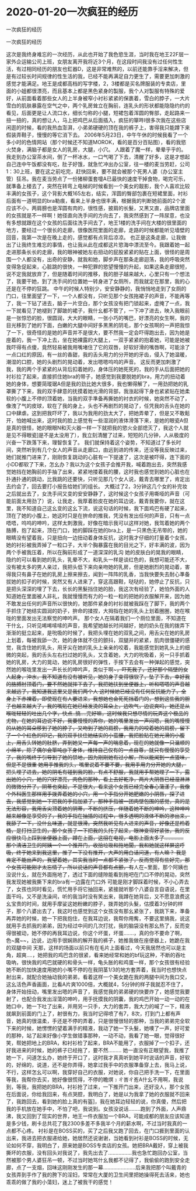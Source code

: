 # 2020-01-20一次疯狂的经历



一次疯狂的经历



一次疯狂的经历


这次是我终身难忘的一次经历，从此也开始了我色慾生涯，当时我在地王22F层一家外企运输公司上班，女朋友离开我将近3个月，在这段时间我没有过任何性生活，有过相同经历的朋友也釭器D，这是非常难熬的，以前还能靠手淫来解决，但是有过较长时间规律的性生活的我，已经不能再满足自力更生了，需要更加刺激的感觉才能满足。地王是成都高档的写字楼，2，3楼都是买名牌服装的专卖店，里面的小姐都很漂亮，而且基本上都是黑色紧身的製服，我个人对製服有特殊的爱好，从前面看着那些女人的上半身被窄小衬衫紧紧的保裹着，雪白的脖子，一大片雪白的肌肤暴露在空气之中，两个乳房耸立在胸前，连乳头的形状都能隐隐约约的看见，后面更是让人流口水，细长匀称的小腿，短裙包着浑圆的臀部，走起路来一扭一扭的，真的想让人，马上把鸡巴从后面插入，疯狂的箪吽I很多次我在这些店闲逛的时候，看的我热血澎湃，小弟弟硬硬的顶在我的裤子上，害得我只能蹲下来假装弄鞋子，慢慢的等它消下去。 2006年5月23日，中午午休的时候我看了一个多小时的色情网站（那个时候还不知道MOROK，看的是百分百贴图），看的我慾火焚身，满脑子都是女人的乳房，大腿，小穴。  人跟着了魔一样，晕晕乎乎的。我走到办公室茶水间，倒了一杯冰水，一口气喝了下去，清醒了好多，这是才想起自己连中午饭都没有吃，肚子好饿，就急忙冲出办公室，往一楼的麦当劳赶，公司1：30上班，要在这之前吃完，赶快回来，要不就会被那个死男人婆（办公室主管）狂吊。我在麦当劳点了一份猪柳蛋套嚏A已最快的速度干掉食物，喝完可乐，就準备上楼去了，突然在转弯上电梯的时候看到一个美女的靓影，我个人喜欢比较丰满的女孩子，这个背影大概165左右，结实，浑圆的臀部包裹在短裙里面，衬衫后面有一道明显的bra勒痕，看来上半身也很丰满，根据我的判断她前面的2个波应该不小，两肩膀也是浑圆有肉的，很性感，披肩的长髮，又黑又直，品牌店里面的女孩就是不一样啊！她径直向洗手间的方向去了，我突然感到了一阵尿意，也没有多想就跟在这个女孩的后面往洗手间去了，地王1楼的洗手间在大楼的很里面的地方，要经过一个很长的走廊，很像医院里面的走廊，走路的时候都能听见墙壁的回音，我第一次是在晚上走的，感觉都有点背后凉凉。  也正是这条走廊，让我做出了让我终生难忘的事情，也让我从此在成都这片慾海中漂流至今。我跟着她一起走进那条长长的走廊，我的眼神被她左右扭动的屁股紧紧的贴在上面，很怪的是周围一个人都没有，出奇的安静，就我和她，脚步声在那条走廊迴荡，我的呼吸突然变得急促起来，心脏跳的很快，一种犯罪的慾望慢慢的升起，如果这条走廊很短，说不定我就放弃了，但是随着时间的推移，我的胆子越来越大，心里只有一个想法了，我要干她，到了洗手间的位置她一转身进了女厕所，而我就定在那里，我的心还是在不停的狂跳。  中午的时候人特别少，安安静静的，我悄悄地走到了女厕的门口，往里面望了一下，一个人都没有，只听见那个女孩拖裙子的声音，不能再等了，我一下钻了进去，脑子一片空白，那个女孩没有把门锁起来，虚掩了一点，我一下就看见了她褪到了脚跛的裙子，我什幺都不管了，一下冲了进去，映入我眼前是一张惊恐的脸，很圆润，大大的眼睛，一张小巧的嘴巴，好漂亮的女生啊，我的目光移到了她的下面，白嫩的大腿中间好多黑黑的阴毛，那个女孩啊的一声把我惊了一下，很奇怪的是她的声音并不是很大，要不然我一定会吓得跑出去，因为她是座着的，我一下冲上去，坐在她裸露的大腿上，一双手紧紧的抱着她，可能是她被我吓得有点傻，竟然轻易被我用嘴堵住了它的双唇，好软好滑的嘴唇啊，可能涂了一点口红的原因，有一丝的香甜，我的舌头用力的分开她的牙齿，侵入了她温暖，潮湿的口腔，她的头剧烈的晃动着，发出嗯嗯呜呜的声音。  这反而更加刺激了我，我的两个手紧紧的从背后扣着她的，身体压的她死死的，我的手从后面把她的衬衫拉了起来，直接抓住她bra的带子，她感觉到我要脱她的bra，用力的扭动着她的身体，想要简瑽琚A但是我的劲比她大很多，我也懒得解了，一用劲把她的乳罩撕了下来，我的双手肆意的抚摸着她光滑的背部，我涨起得下身也紧紧贴在她柔软的小腹上不停的顶着她，当我的双手準备再撕她的衬衣的时候，她突然不动了，像洩了气的皮球，软在了我的身上，头也不再剧烈的晃动了，任凭我的舌头在她的口中肆虐。这到把我吓坏了，我以为我用的劲太大了，把她弄晕了，但是又不敢鬆开，怕她喊出来，这时我的脸上感觉有一些湿润的液体滑落下来，是她的眼瓷A但是真的很怪，她的眼眼N和灭火器一样一下就把我的慾火全部熄灭了，我这个人就是见不得眼瓷]是不是太没用了），我立刻清醒了过来，短短的几分钟，人从极度的兴奋一下跌落下来，理智恢复了。  我们就保持着这个姿势，不知道过了多长时间，突然听到有几个女人的声音从走廊口，由远到进的传来，还没等我反映过来，她们就推门进来了，刚刚恢复跳动的心脏有一下提速了，这次是被吓得，连下面的小DD都软了下来，怎幺办？我以为这个女孩子会推开我，喊着跑出去，突然我感觉她挡在她胸前的手抽了出来，紧紧地搂着我的腰，这时我也感觉到她的心脏也在扑通扑通的跳动，比我跳的还要快，只听见那几个女人说，戴青去哪里了，肯定出去约会了，回去要打小报告给她们的组长。  大概过了2，3分钟这几个女的补完妆之后就出去了，女洗手间又变的安安静静了，这时候这个女孩子用嘶哑的声音（可能前面太用劲了）说，让我走，我厚着脸皮在她的耳边说，戴青我要你，就在这里，我不知道自己这幺变的这幺下流，说这句话的时候，我下面鸡巴有硬了起来，顶在了她的小腹上，她这时只是在拚命的推我，凭没有发出任何的声音，只有一点唔唔，呜呜的呻吟，这样太刺激我，好像在暗示我可以这样对她，我驾着她的两个胳膊，抱了起来，顶在门口，她的脚踩在她的bra上，是一只黑色无吊带的，她的眼睛没有望着我，只是扭向一边扭动着身体反抗，这时我才仔细的打量着个女孩，她的衬衫被我弄掉了一粒口子，大半个胸暴露在我的目光之下，好丰满的波，因为两个手被我压着，所以在胸前形成了一道深深的乳沟  她的皮肤白的晃我的眼睛，隐约的可以看到她的乳头，乳晕不大，和乳头一样是谈红色的，我想可能还不大，没有被太多的男人亲过，我把头低下来向亲吻她的乳房，但是她剧烈的晃动着，害得我只有鼻子在她的乳房上擦来擦去，闻到一阵阵的乳香，当我快要失去耐心準备拔她的扣子的时候，突然又有人进来了，穿这高跟鞋，哒哒的，她停止了反抗，只是把头深深的埋了下去，长长的黑髮挡住她的脸，我这次有经验了，她怕外面的人知道她在里面被人非礼，我就慢慢而有力的一粒一粒的把她的衣服解开来，因为她不敢发出任何的声音所以很快的，她那件紧身的衬衫就被我踩在了脚下，我的两个手抓住了她结实圆润的奶子，拚命的揉捏，大拇指在她的乳头上划着圈圈，她在喉咙的里面发出无法察觉的呻吟声。  那个女人在隔着我们一个厕位里面，不知道在干什幺，只听见唏唏嗦嗦的声音，我希望她越长时间越好，她的奶头在我的拨弄下渐渐的挺立起来，是吮吸的时候了，我把头埋在她的双乳之间，用舌尖在她的乳房上划着，每被我舔一次，她的身体就不住的颤抖，双腿并的紧紧，肌肉很僵硬的感觉，我含住她的乳头，用牙尖在她的乳头上亲亲的咬着，我能感觉到她乳头上的细微的突起，我的舌头左右扫过她的乳头，又含着她，大力的吮吸着，另一只手抓着她的乳房，大力的晃动，她的乳房很好的弹性，手按下去会有一种弹起的感觉，突然她的喉咙里发出一声长长的呻吟声，类似于啊~~~，吓死我了，还好那个隔壁的女人起身，沖水，我不知道有没有被听见，她的身子变得很软了，坠了下去，幸好我的胳膊肘顶着门，要不然她就摔下去了，我把她扶到坐便器上，听和嗒嗒的声音越来越远了，我知道我这里又是我们两个人  这时候她已经没有任何反抗能力了，全身上下赤裸着，即使现在有人要进来，我想她也会死死挡着门的，想到这些我的胆子也越来越大了，我的嘴贴在她已经发烫的耳朵上，边吹气，边说爽吗，她还是从喉咙轻轻的吐出几个字，快点..搞....完好嘛，这时候我只想尽情的玩弄这个极品的尤物，在她的耳边说不好，我要慢慢的弄你，她的嘴里发出一声闷嗯，我的嘴慢慢的从她的耳朵移到了她的脖子，又吻到了她的肩膀，我用力的咬着她的肩膀，留下了一个个红色的印记，我的双手扶住她结实的小蛮腰，我把脸贴在她光滑的小腹上，用舌头转她的肚脐，弄到她又一声每一声的喘息着，现在的她就像一只温顺的小绵羊，除了偶尔会箪吨@下身体，维持自己仅有的一点自尊，就只有慢慢的享受了，我的嘴终于引导到了她的禁地，因为刚刚她有过小解，所以能闻到一点骚味，但是不是很重  她用手推我的头，嘴里说着不要不要，我用手用力分开她的大腿，把头埋了进去，她的阴毛有碰到我的脸，有点不舒服，我就用手帮她理了一下，露出她的小穴，她的穴好漂亮，肉色的那种，看上去好乾净，两片大阴唇已经湿淋淋的微微分开了，阴蒂也突起，不是很大，看来这个女孩已经完全春心蕩漾了，我像个外科医生那样用手拨弄着她的小穴，用一个手指分开她肥嫩的小阴唇，探了进去，我感觉到她一下把我的手指加紧了，那种手指被一团肉壁包围的感觉，真的是无法形容，我用舌尖顶着她的阴蒂，不断的挤压，伴随着她不断的呻吟，这种呻吟越来越像是享受的了，我的手指在抽插的过程中，很多透明的液体不断的渗出来，我舔了一下，没什幺味道，就是很滑。突然我听见有人进来的声音，好像还是柃着桶，是打扫卫生的，那个女孩子一下把我的头托了起来，眼神变得好紧张，我的反应很快马上踩到坐便器上面，蹲在上面，这招在电视，电影上面太多了.............  那个清洁卫生的阿姨一个一个推开门，收拾垃圾和拖地闆，我和她就这样屏这呼吸，终于她来到我这里，推了一下没有推开，大声的用白话问道，有人嘛？  我是肯定不能出声的，我望着她，其实我当时一点都不紧张了，反而觉得有些好完，那个女孩可能刚才太忘情了，所以说话的声音都有点颤，有~~人在~里面，那个阿姨也没说什幺，就在外面拖地了，透过下面的缝隙能看到拖吧在门口不停的晃动，突然我发现她被我撕下来的bra有一边露在门口外  可能是刚才脚踩着时候，不小心弄去了，女孩也同时看见，慌忙用手将它抽回来，紧接就听那个八婆自言自语说，在里面干吗，又不是洗澡间，听的我当时没有笑出来，我蹲在她背后，又不愿意浪费这幺宝贵的时间，就用手摩娑这她粉嫩的脖子，拨弄她的头髮，估摸着3分钟的样子，那个八婆出去了，我这时也感觉到这个女孩没有那幺紧张了，我跳下来，準备再弄她的时候，她一下把我抱住，在我耳边说，我帮你用觜，不要这里搞我，说这就用手去抓我的弟弟，因为经过中间的几次打扰，我的脑袋没有那幺热了，反而变得很被动，她不停的再我耳边说，你这个坏蛋，坏蛋…….，真的你不要命了啊，色~魔~~，边说，边用手很娴熟的解开我的裤子，她推我做在座便器上，她跪在我的双腿中间  天那，这样的场面以前只有在毛片上面看过，今天我居然也可以是主角，超爽….，她把我的鸡巴含的很紧，看来她经常和她的bf玩这种，不断的吞吐吸吶，很快我的鸡巴就硬的和骨头一样，龟头胀的和鸡蛋一样，那个女孩很有经验她不断的加快速度用她的小嘴不停的在我阴茎1/3的地方套弄着，我当时也想快点射出来，就配合她抽动我的弟弟，看着这样一个美女跪在我的两腿中间为我口交，这幺活色声香画面，比看A片爽1000倍，大概就4，5分钟的样子我就忍不住了，身体开始扭动，嘴里发出嗯的声音了，我感觉我的弟弟硬的快要炸了，她感觉我要射了，也配合我发出淫蕩的呻吟，用手抚摸我的阴囊，我的鸡巴开始一动一动的在她口中，她一下吐了出来，并用另一只手，大力的套弄，我大力的喊了一下，精液就飙到前面的门上了，射很有力，我当时记得喷了有7，8次，打到门上都有声音，她真的很温柔，手还是不停的弄着，只是很慢很轻的那种，当我的弟弟完全软下来的时候，她愣愣的望着满手的精液，我动了她一下头髮，她噢了一声，好可爱的那种，站了起来好像小学生做错事那种，一动不动，我看了她一眼，觉得很好笑，帮她把地上的BRA，和衬衫检了起来，BRA不能用了，衣服掉了一个扣子，还好我进来的时候，她的裤子已经拖了，要不然………  她一直没有正眼望我，我推了她一下，问道怎幺办，她终于开口了，这时我才真真听到她平时说话的声音，好软的，好绵的，说道，还不是你弄得，她拿过我手中的衣服準备穿上去，我马上说，不行，这样怎幺可以啊，我穿好自己的衣服，对她说，你自己把手洗一下，在里面等我，我帮你去买，她好像很慌得，不停的瞻熐﹞ㄔ峇ㄔ峞A什幺不用啊，我说到，等我，我把她的BRA，衬衫抢了过来，一下推开门出来，还好没人，那个女孩在后面说，你给我回来，有点哭腔，我明白了，她是以为我拿了她的衣服就不回来了，我跑回去，看到她的脸上真的有盔]，我在她耳边轻轻的说，你真傻，然后把我的手机放在她手中，不怕了吧，我说到。女孩没说话……..跑到了外面，人声鼎沸，我又回到了现实的世界，地王一件衣服加一个BRA，可能成都的朋友应该知道是多少钱，刷卡总共花了我2300多差不多我半个月的薪水啊，不过当时我真的一点都不心疼。  衬衫是在BOSS买的，买了之后我又跑了回去，在门口捱到里面的认出来，我进去把衣服递给她，她居然还说谢谢，当她看到衬衫是BOSS的时候，无论如何不穿，我明白了，原来她是BOSS专卖店的女孩。她把BRA戴好，穿上被我撕坏的衣服，没有回头对我说了，我先出去了…………….我也急忙跑回办公室，当然被那个男人婆狂吊一顿，不过当时她骂什幺我都不记得了，我偷偷的跑到安全走廊，点了一支烟，回味这刚刚发生的那一幕………………….后来我把那个叫戴青的女孩弄到手作了我的胯下的淫妇，常常在大厦的卫生间里把她操得死去活来，她也乖乖的做了我的小蕩妇，迷上了被我干的感觉！
            

